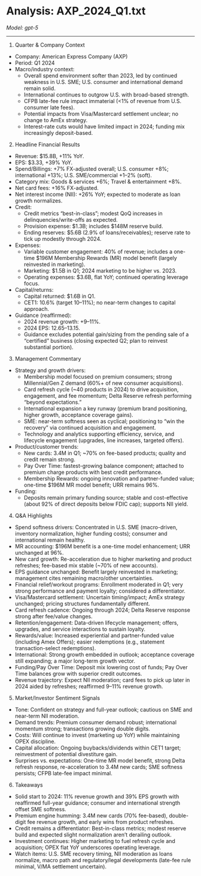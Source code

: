 # Analysis: AXP_2024_Q1.txt

*Model: gpt-5*

---

1) Quarter & Company Context
- Company: American Express Company (AXP)
- Period: Q1 2024
- Macro/industry context:
  - Overall spend environment softer than 2023, led by continued weakness in U.S. SME; U.S. consumer and international demand remain solid.
  - International continues to outgrow U.S. with broad-based strength.
  - CFPB late-fee rule impact immaterial (<1% of revenue from U.S. consumer late fees).
  - Potential impacts from Visa/Mastercard settlement unclear; no change to AmEx strategy.
  - Interest-rate cuts would have limited impact in 2024; funding mix increasingly deposit-based.

2) Headline Financial Results
- Revenue: $15.8B, +11% YoY.
- EPS: $3.33, +39% YoY.
- Spend/Billings: +7% FX-adjusted overall; U.S. consumer +8%; international +13%; U.S. SME/commercial +1–2% (soft).
- Category mix: Goods & services +6%; Travel & entertainment +8%.
- Net card fees: +16% FX-adjusted.
- Net interest income (NII): +26% YoY; expected to moderate as loan growth normalizes.
- Credit:
  - Credit metrics “best-in-class”; modest QoQ increases in delinquencies/write-offs as expected.
  - Provision expense: $1.3B; includes $148M reserve build.
  - Ending reserves: $5.6B (2.9% of loans/receivables); reserve rate to tick up modestly through 2024.
- Expenses:
  - Variable customer engagement: 40% of revenue; includes a one-time $196M Membership Rewards (MR) model benefit (largely reinvested in marketing).
  - Marketing: $1.5B in Q1; 2024 marketing to be higher vs. 2023.
  - Operating expenses: $3.6B, flat YoY; continued operating leverage focus.
- Capital/returns:
  - Capital returned: $1.6B in Q1.
  - CET1: 10.6% (target 10–11%); no near-term changes to capital approach.
- Guidance (reaffirmed):
  - 2024 revenue growth: +9–11%.
  - 2024 EPS: $12.65–$13.15.
  - Guidance excludes potential gain/sizing from the pending sale of a “certified” business (closing expected Q2; plan to reinvest substantial portion).

3) Management Commentary
- Strategy and growth drivers:
  - Membership model focused on premium consumers; strong Millennial/Gen Z demand (60%+ of new consumer acquisitions).
  - Card refresh cycle (~40 products in 2024) to drive acquisition, engagement, and fee momentum; Delta Reserve refresh performing “beyond expectations.”
  - International expansion a key runway (premium brand positioning, higher growth, acceptance coverage gains).
  - SME: near-term softness seen as cyclical; positioning to “win the recovery” via continued acquisition and engagement.
  - Technology and analytics supporting efficiency, service, and lifecycle engagement (upgrades, line increases, targeted offers).
- Product/customer trends:
  - New cards: 3.4M in Q1; ~70% on fee-based products; quality and credit remain strong.
  - Pay Over Time: fastest-growing balance component; attached to premium charge products with best credit performance.
  - Membership Rewards: ongoing innovation and partner-funded value; one-time $196M MR model benefit; URR remains 96%.
- Funding:
  - Deposits remain primary funding source; stable and cost-effective (about 92% of direct deposits below FDIC cap); supports NII yield.

4) Q&A Highlights
- Spend softness drivers: Concentrated in U.S. SME (macro-driven, inventory normalization, higher funding costs); consumer and international remain healthy.
- MR accounting: $196M benefit is a one-time model enhancement; URR unchanged at 96%.
- New card growth: Re-acceleration due to higher marketing and product refreshes; fee-based mix stable (~70% of new accounts).
- EPS guidance unchanged: Benefit largely reinvested in marketing; management cites remaining macro/other uncertainties.
- Financial relief/workout programs: Enrollment moderated in Q1; very strong performance and payment loyalty; considered a differentiator.
- Visa/Mastercard settlement: Uncertain timing/impact; AmEx strategy unchanged; pricing structures fundamentally different.
- Card refresh cadence: Ongoing through 2024; Delta Reserve response strong after fee/value changes.
- Retention/engagement: Data-driven lifecycle management; offers, upgrades, and service interactions to sustain loyalty.
- Rewards/value: Increased experiential and partner-funded value (including Amex Offers); easier redemptions (e.g., statement transaction-select redemptions).
- International: Strong growth embedded in outlook; acceptance coverage still expanding; a major long-term growth vector.
- Funding/Pay Over Time: Deposit mix lowering cost of funds; Pay Over Time balances grow with superior credit outcomes.
- Revenue trajectory: Expect NII moderation; card fees to pick up later in 2024 aided by refreshes; reaffirmed 9–11% revenue growth.

5) Market/Investor Sentiment Signals
- Tone: Confident on strategy and full-year outlook; cautious on SME and near-term NII moderation.
- Demand trends: Premium consumer demand robust; international momentum strong; transactions growing double digits.
- Costs: Will continue to invest (marketing up YoY) while maintaining OPEX discipline.
- Capital allocation: Ongoing buybacks/dividends within CET1 target; reinvestment of potential divestiture gain.
- Surprises vs. expectations: One-time MR model benefit, strong Delta refresh response, re-acceleration to 3.4M new cards; SME softness persists; CFPB late-fee impact minimal.

6) Takeaways
- Solid start to 2024: 11% revenue growth and 39% EPS growth with reaffirmed full-year guidance; consumer and international strength offset SME softness.
- Premium engine humming: 3.4M new cards (70% fee-based), double-digit fee revenue growth, and early wins from product refreshes.
- Credit remains a differentiator: Best-in-class metrics; modest reserve build and expected slight normalization aren’t derailing outlook.
- Investment continues: Higher marketing to fuel refresh cycle and acquisition; OPEX flat YoY underscores operating leverage.
- Watch items: U.S. SME recovery timing, NII moderation as loans normalize, macro path and regulatory/legal developments (late-fee rule minimal, V/MA settlement uncertain).